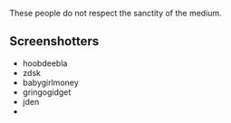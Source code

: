 These people do not respect the sanctity of the medium.

## Screenshotters

- hoobdeebla
- zdsk
- babygirlmoney
- gringogidget
- jden
- 
